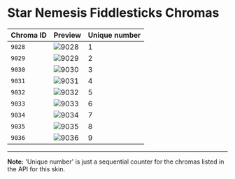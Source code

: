 # Star Nemesis Fiddlesticks Chromas

| Chroma ID | Preview | Unique number |
|---|---|---|
| `9028` | ![9028](https://raw.communitydragon.org/latest/plugins/rcp-be-lol-game-data/global/default/v1/champion-chroma-images/9/9028.png) | 1 |
| `9029` | ![9029](https://raw.communitydragon.org/latest/plugins/rcp-be-lol-game-data/global/default/v1/champion-chroma-images/9/9029.png) | 2 |
| `9030` | ![9030](https://raw.communitydragon.org/latest/plugins/rcp-be-lol-game-data/global/default/v1/champion-chroma-images/9/9030.png) | 3 |
| `9031` | ![9031](https://raw.communitydragon.org/latest/plugins/rcp-be-lol-game-data/global/default/v1/champion-chroma-images/9/9031.png) | 4 |
| `9032` | ![9032](https://raw.communitydragon.org/latest/plugins/rcp-be-lol-game-data/global/default/v1/champion-chroma-images/9/9032.png) | 5 |
| `9033` | ![9033](https://raw.communitydragon.org/latest/plugins/rcp-be-lol-game-data/global/default/v1/champion-chroma-images/9/9033.png) | 6 |
| `9034` | ![9034](https://raw.communitydragon.org/latest/plugins/rcp-be-lol-game-data/global/default/v1/champion-chroma-images/9/9034.png) | 7 |
| `9035` | ![9035](https://raw.communitydragon.org/latest/plugins/rcp-be-lol-game-data/global/default/v1/champion-chroma-images/9/9035.png) | 8 |
| `9036` | ![9036](https://raw.communitydragon.org/latest/plugins/rcp-be-lol-game-data/global/default/v1/champion-chroma-images/9/9036.png) | 9 |

---

**Note:** 'Unique number' is just a sequential counter for the chromas listed in the API for this skin.